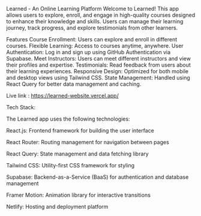 Learned - An Online Learning Platform
Welcome to Learned! This app allows users to explore, enroll, and engage in high-quality courses designed to enhance their knowledge and skills. Users can manage their learning journey, track progress, and explore testimonials from other learners.

Features
Course Enrollment: Users can explore and enroll in different courses.
Flexible Learning: Access to courses anytime, anywhere.
User Authentication: Log in and sign up using GitHub Authentication via Supabase.
Meet Instructors: Users can meet different instructors and view their profiles and expertise.
Testimonials: Read feedback from users about their learning experiences.
Responsive Design: Optimized for both mobile and desktop views using Tailwind CSS.
State Management: Handled using React Query for better data management and caching.

Live link : https://learned-website.vercel.app/

Tech Stack:

The Learned app uses the following technologies:

React.js: Frontend framework for building the user interface

React Router: Routing management for navigation between pages

React Query: State management and data fetching library

Tailwind CSS: Utility-first CSS framework for styling

Supabase: Backend-as-a-Service (BaaS) for authentication and database management

Framer Motion: Animation library for interactive transitions

Netlify: Hosting and deployment platform

